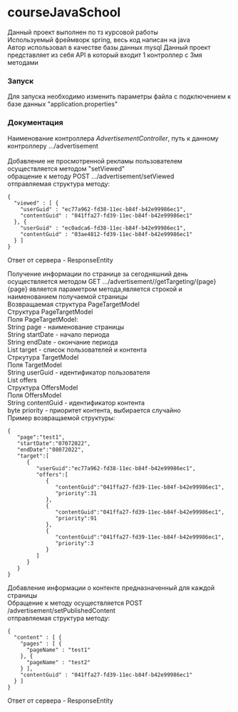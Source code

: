 # courseJavaSchool
Данный проект выполнен по тз курсовой работы<br />
Используемый фреймворк spring, весь код написан на java<br />
Автор использовал в качестве базы данных mysql
Данный проект представляет из себя API в который входит 1 контроллер с 3мя методами <br />
### Запуск
Для запуска необходимо изменить параметры файла с подключением к базе данных "application.properties"<br />
### Документация
Наименование контроллера _AdvertisementController_, путь к данному контроллеру .../advertisement<br /><br />
Добавление не просмотренной рекламы пользователем осуществляется методом "setViewed"<br />
обращение к методу POST .../advertisement/setViewed<br />
отправляемая структура методу:<br />
```
{
  "viewed" : [ {
    "userGuid" : "ec77a962-fd38-11ec-b84f-b42e99986ec1",
    "contentGuid" : "041ffa27-fd39-11ec-b84f-b42e99986ec1"
  }, {
    "userGuid" : "ec0adca6-fd38-11ec-b84f-b42e99986ec1",
    "contentGuid" : "03ae4812-fd39-11ec-b84f-b42e99986ec1"
  } ]
}
```
Ответ от сервера - ResponseEntity
<br />

Получение информации по странице за сегодняшний день осуществляется методом GET .../advertisement//getTargeting/{page}<br />
{page} является параметром метода,является строкой и наименованием получаемой страницы<br />
Возвращаемая структура PageTargetModel<br />
Структура PageTargetModel<br />
Поля PageTargetModel:<br />
String page - наименование страницы<br />
String startDate - начало периода<br />
String endDate - окончание периода<br />
List<TargetModel> target - список пользователей и контента<br />
Стркутура TargetModel<br />
Поля TargetModel<br />
String userGuid - идентификатор пользователя<br />
List<OffersModel> offers<br />
Структура OffersModel<br />
Поля OffersModel<br />
String contentGuid - идентификатор контента<br />
byte priority - приоритет контента, выбирается случайно<br />
Пример возвращаемой структуры:<br />
```
{
   "page":"test1",
   "startDate":"07072022",
   "endDate":"08072022",
   "target":[
      {
         "userGuid":"ec77a962-fd38-11ec-b84f-b42e99986ec1",
         "offers":[
            {
               "contentGuid":"041ffa27-fd39-11ec-b84f-b42e99986ec1",
               "priority":31
            },
            {
               "contentGuid":"041ffa27-fd39-11ec-b84f-b42e99986ec1",
               "priority":91
            },
            {
               "contentGuid":"041ffa27-fd39-11ec-b84f-b42e99986ec1",
               "priority":3
            }
         ]
      }
   }
}
```
Добавление информации о контенте предназначенный для каждой страницы<br />
Обращение к методу осуществляется POST /advertisement/setPublishedContent<br />
отправляемая структура методу:<br />
```
{
  "content" : [ {
    "pages" : [ {
      "pageName" : "test1"
    }, {
      "pageName" : "test2"
    } ],
    "contentGuid" : "041ffa27-fd39-11ec-b84f-b42e99986ec1"
  } ]
}
```
Ответ от сервера - ResponseEntity
<br />





